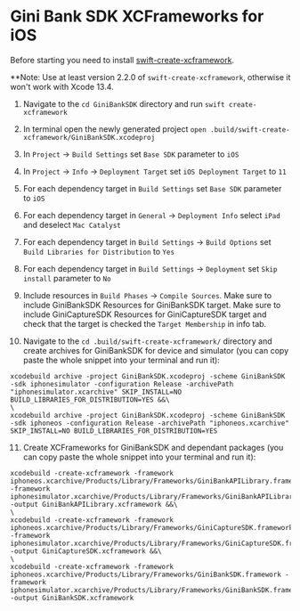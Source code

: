 # Gini Bank SDK XCFrameworks for iOS

Before starting you need to install [swift-create-xcframework](https://github.com/unsignedapps/swift-create-xcframework/tree/main#installation).

**Note: Use at least version 2.2.0 of `swift-create-xcframework`, otherwise it won't work with Xcode 13.4.

1. Navigate to the `cd GiniBankSDK` directory and run `swift create-xcframework`

2. In terminal open the newly generated project `open .build/swift-create-xcframework/GiniBankSDK.xcodeproj`

3. In `Project` -> `Build Settings` set `Base SDK` parameter to `iOS`

4. In `Project` -> `Info` -> `Deployment Target` set `iOS Deployment Target` to `11`

5. For each dependency target in `Build Settings` set `Base SDK` parameter to `iOS`

6. For each dependency target in `General` -> `Deployment Info` select `iPad` and deselect `Mac Catalyst`

7. For each dependency target in `Build Settings` -> `Build Options` set `Build Libraries for Distribution` to `Yes`

8. For each dependency target in `Build Settings` -> `Deployment` set `Skip install` parameter to `No`

9. Include resources in `Build Phases` -> `Compile Sources`.
Make sure to include GiniBankSDK Resources for GiniBankSDK target.
Make sure to include GiniCaptureSDK Resources for GiniCaptureSDK target and check that the target is checked the `Target Membership` in info tab.

10. Navigate to the `cd .build/swift-create-xcframework/` directory and create archives for GiniBankSDK for device and simulator (you can copy paste the whole snippet into your terminal and run it):

```
xcodebuild archive -project GiniBankSDK.xcodeproj -scheme GiniBankSDK -sdk iphonesimulator -configuration Release -archivePath "iphonesimulator.xcarchive" SKIP_INSTALL=NO BUILD_LIBRARIES_FOR_DISTRIBUTION=YES &&\
\
xcodebuild archive -project GiniBankSDK.xcodeproj -scheme GiniBankSDK -sdk iphoneos -configuration Release -archivePath "iphoneos.xcarchive" SKIP_INSTALL=NO BUILD_LIBRARIES_FOR_DISTRIBUTION=YES
```

11. Create XCFrameworks for GiniBankSDK and dependant packages (you can copy paste the whole snippet into your terminal and run it):

```
xcodebuild -create-xcframework -framework iphoneos.xcarchive/Products/Library/Frameworks/GiniBankAPILibrary.framework -framework iphonesimulator.xcarchive/Products/Library/Frameworks/GiniBankAPILibrary.framework -output GiniBankAPILibrary.xcframework &&\
\
xcodebuild -create-xcframework -framework iphoneos.xcarchive/Products/Library/Frameworks/GiniCaptureSDK.framework -framework iphonesimulator.xcarchive/Products/Library/Frameworks/GiniCaptureSDK.framework -output GiniCaptureSDK.xcframework &&\
\
xcodebuild -create-xcframework -framework iphoneos.xcarchive/Products/Library/Frameworks/GiniBankSDK.framework -framework iphonesimulator.xcarchive/Products/Library/Frameworks/GiniBankSDK.framework -output GiniBankSDK.xcframework
```
